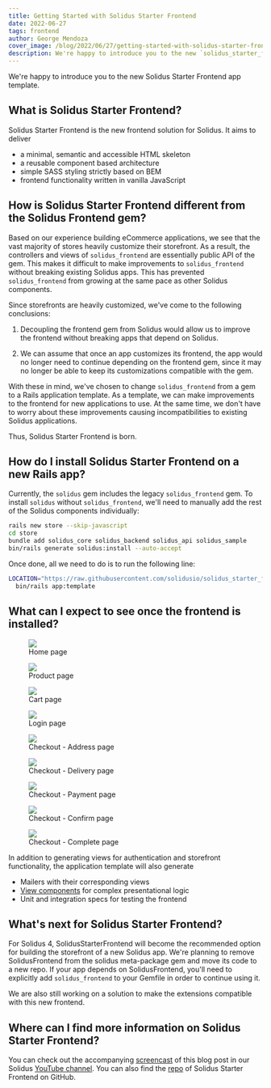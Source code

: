 ```yaml
---
title: Getting Started with Solidus Starter Frontend
date: 2022-06-27
tags: frontend
author: George Mendoza
cover_image: /blog/2022/06/27/getting-started-with-solidus-starter-frontend/00-cover.jpg
description: We're happy to introduce you to the new `solidus_starter_frontend` app template.
---
```


We're happy to introduce you to the new Solidus Starter Frontend app template.

## What is Solidus Starter Frontend?

Solidus Starter Frontend is the new frontend solution for Solidus. It aims to
deliver

* a minimal, semantic and accessible HTML skeleton
* a reusable component based architecture
* simple SASS styling strictly based on BEM
* frontend functionality written in vanilla JavaScript

## How is Solidus Starter Frontend different from the Solidus Frontend gem?

Based on our experience building eCommerce applications, we see that the vast
majority of stores heavily customize their storefront. As a result, the
controllers and views of `solidus_frontend` are essentially public API of the
gem. This makes it difficult to make improvements to `solidus_frontend` without
breaking existing Solidus apps. This has prevented `solidus_frontend` from
growing at the same pace as other Solidus components.

Since storefronts are heavily customized, we've come to the following
conclusions:

1. Decoupling the frontend gem from Solidus would allow us to improve the
frontend without breaking apps that depend on Solidus.

2. We can assume that once an app customizes its frontend, the app would no
longer need to continue depending on the frontend gem, since it may no longer
be able to keep its customizations compatible with the gem.

With these in mind, we've chosen to change `solidus_frontend` from a gem to a
Rails application template. As a template, we can make improvements to the
frontend for new applications to use. At the same time, we don't have to worry
about these improvements causing incompatibilities to existing Solidus
applications.

Thus, Solidus Starter Frontend is born.

## How do I install Solidus Starter Frontend on a new Rails app?

Currently, the `solidus` gem includes the legacy `solidus_frontend` gem. To
install `solidus` without `solidus_frontend`, we'll need to manually
add the rest of the Solidus components individually:

```sh
rails new store --skip-javascript
cd store
bundle add solidus_core solidus_backend solidus_api solidus_sample
bin/rails generate solidus:install --auto-accept
```

Once done, all we need to do is to run the following line:

```sh
LOCATION="https://raw.githubusercontent.com/solidusio/solidus_starter_frontend/master/template.rb" \
  bin/rails app:template
```

## What can I expect to see once the frontend is installed?

<div class="carousel">
  <div class="carousel-list">
    <figure class="figure">
      <img src="/blog/2022/06/27/getting-started-with-solidus-starter-frontend/10-home.png" class="figure-img img-fluid" />
      <figcaption class="figure-caption">Home page</figcaption>
    </figure>
    <figure class="figure">
      <img src="/blog/2022/06/27/getting-started-with-solidus-starter-frontend/20-product.png" class="figure-img img-fluid" />
      <figcaption class="figure-caption">Product page</figcaption>
    </figure>
    <figure class="figure">
      <img src="/blog/2022/06/27/getting-started-with-solidus-starter-frontend/30-cart.png" class="figure-img img-fluid" />
      <figcaption class="figure-caption">Cart page</figcaption>
    </figure>
    <figure class="figure">
      <img src="/blog/2022/06/27/getting-started-with-solidus-starter-frontend/40-login.png" class="figure-img img-fluid" />
      <figcaption class="figure-caption">Login page</figcaption>
    </figure>
    <figure class="figure">
      <img src="/blog/2022/06/27/getting-started-with-solidus-starter-frontend/50-checkout-address.png" class="figure-img img-fluid" />
      <figcaption class="figure-caption">Checkout - Address page</figcaption>
    </figure>
    <figure class="figure">
      <img src="/blog/2022/06/27/getting-started-with-solidus-starter-frontend/60-checkout-delivery.png" class="figure-img img-fluid" />
      <figcaption class="figure-caption">Checkout - Delivery page</figcaption>
    </figure>
    <figure class="figure">
      <img src="/blog/2022/06/27/getting-started-with-solidus-starter-frontend/70-checkout-payment.png" class="figure-img img-fluid" />
      <figcaption class="figure-caption">Checkout - Payment page</figcaption>
    </figure>
    <figure class="figure">
      <img src="/blog/2022/06/27/getting-started-with-solidus-starter-frontend/80-checkout-confirm.png" class="figure-img img-fluid" />
      <figcaption class="figure-caption">Checkout - Confirm page</figcaption>
    </figure>
    <figure class="figure">
      <img src="/blog/2022/06/27/getting-started-with-solidus-starter-frontend/90-checkout-complete.png" class="figure-img img-fluid" />
      <figcaption class="figure-caption">Checkout - Complete page</figcaption>
    </figure>
  </div>
</div>

In addition to generating views for authentication and storefront functionality,
the application template will also generate

* Mailers with their corresponding views
* [View components](https://viewcomponent.org) for complex presentational logic
* Unit and integration specs for testing the frontend

## What's next for Solidus Starter Frontend?

For Solidus 4, SolidusStarterFrontend will become the recommended option for
building the storefront of a new Solidus app. We're planning to remove
SolidusFrontend from the solidus meta-package gem and move its code to a new
repo. If your app depends on SolidusFrontend, you'll need to explicitly add
`solidus_frontend` to your Gemfile in order to continue using it.

We are also still working on a solution to make the extensions compatible with
this new frontend.

## Where can I find more information on Solidus Starter Frontend?

You can check out the accompanying [screencast](https://youtu.be/UpMYAH9SBCg) of
this blog post in our Solidus
[YouTube channel](https://www.youtube.com/channel/UCiFcxyt11T6QIIDPk2w0Jjw).
You can also find the
[repo](https://github.com/solidusio/solidus_starter_frontend)
of Solidus Starter Frontend on GitHub.
